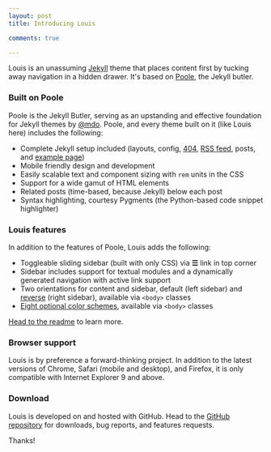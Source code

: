 ```yaml
---
layout: post
title: Introducing Louis

comments: true

---
```


Louis is an unassuming [Jekyll](http://jekyllrb.com) theme that places content first by tucking away navigation in a hidden drawer. It's based on [Poole](http://getpoole.com), the Jekyll butler.

### Built on Poole

Poole is the Jekyll Butler, serving as an upstanding and effective foundation for Jekyll themes by [@mdo](https://twitter.com/mdo). Poole, and every theme built on it (like Louis here) includes the following:

* Complete Jekyll setup included (layouts, config, [404](/404), [RSS feed](/atom.xml), posts, and [example page](/about))
* Mobile friendly design and development
* Easily scalable text and component sizing with `rem` units in the CSS
* Support for a wide gamut of HTML elements
* Related posts (time-based, because Jekyll) below each post
* Syntax highlighting, courtesy Pygments (the Python-based code snippet highlighter)

### Louis features

In addition to the features of Poole, Louis adds the following:

* Toggleable sliding sidebar (built with only CSS) via **☰** link in top corner
* Sidebar includes support for textual modules and a dynamically generated navigation with active link support
* Two orientations for content and sidebar, default (left sidebar) and [reverse](https://github.com/poole/louis#reverse-layout) (right sidebar), available via `<body>` classes
* [Eight optional color schemes](https://github.com/poole/louis#themes), available via `<body>` classes

[Head to the readme](https://github.com/poole/louis#readme) to learn more.

### Browser support

Louis is by preference a forward-thinking project. In addition to the latest versions of Chrome, Safari (mobile and desktop), and Firefox, it is only compatible with Internet Explorer 9 and above.

### Download

Louis is developed on and hosted with GitHub. Head to the <a href="https://github.com/poole/louis">GitHub repository</a> for downloads, bug reports, and features requests.

Thanks!
